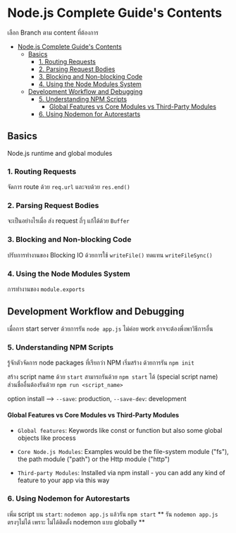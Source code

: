# Node.js Complete Guide's Contents

เลือก Branch ตาม content ที่ต้องการ

- [Node.js Complete Guide's Contents](#nodejs-complete-guides-contents)
  - [Basics](#basics)
    - [1. Routing Requests](#1-routing-requests)
    - [2. Parsing Request Bodies](#2-parsing-request-bodies)
    - [3. Blocking and Non-blocking Code](#3-blocking-and-non-blocking-code)
    - [4. Using the Node Modules System](#4-using-the-node-modules-system)
  - [Development Workflow and Debugging](#development-workflow-and-debugging)
    - [5. Understanding NPM Scripts](#5-understanding-npm-scripts)
      - [Global Features vs Core Modules vs Third-Party Modules](#global-features-vs-core-modules-vs-third-party-modules)
    - [6. Using Nodemon for Autorestarts](#6-using-nodemon-for-autorestarts)

## Basics

Node.js runtime and global modules

### 1. Routing Requests

จัดการ route ด้วย `req.url` และจบด้วย `res.end()`

### 2. Parsing Request Bodies

จะเป็นอย่างไรเมื่อ ส่ง request ถี่ๆ แก้ได้ด้วย `Buffer`

### 3. Blocking and Non-blocking Code

ปรับการทำงานของ Blocking IO ด้วยการใช้ `writeFile()` ทดแทน `writeFileSync()`

### 4. Using the Node Modules System

การทำงานของ `module.exports` 

## Development Workflow and Debugging

เมื่อการ start server ด้วยการรัน `node app.js` ไม่ค่อย work อาจจะต้องพึ่งพาวิธีการอื่น

### 5. Understanding NPM Scripts

รู้จักตัวจัดการ node packages ที่เรียกว่า NPM
เริ่มสร้าง ด้วยการรัน `npm init`

สร้าง script name ด้วย `start` สามารถรันด้วย `npm start` ได้ (special script name)
ส่วนชื่ออื่นต้องรันด้วย `npm run <script_name>`

option install --> `--save`: production, `--save-dev`: development

#### Global Features vs Core Modules vs Third-Party Modules

- `Global features`: Keywords like const or function but also some global objects like process

- `Core Node.js Modules`: Examples would be the file-system module ("fs"), the path module ("path") or the Http module ("http")

- `Third-party Modules`: Installed via npm install - you can add any kind of feature to your app via this way

### 6. Using Nodemon for Autorestarts

เพิ่ม script บน `start`: `nodemon app.js`
แล้วรัน `npm start`
** รัน `nodemon app.js` ตรงๆไม่ได้ เพราะ ไม่ได้ติดตั้ง nodemon แบบ globally **